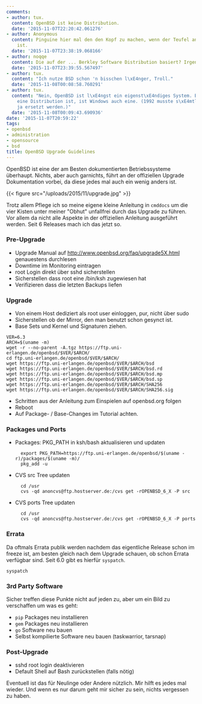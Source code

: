 ```yaml
---
comments:
- author: tux.
  content: OpenBSD ist keine Distribution.
  date: '2015-11-07T22:20:42.061276'
- author: Anonymous
  content: Pinguine hier mal den den Kopf zu machen, wenn der Teufel an der Arbeit
    ist.
  date: '2015-11-07T23:38:19.068166'
- author: noqqe
  content: Die auf der ... Berkley Software Distribution basiert? Irgendwie doch.
  date: '2015-11-07T23:39:55.567497'
- author: tux.
  content: "Ich nutze BSD schon 'n bisschen l\xE4nger, Troll."
  date: '2015-11-08T00:08:58.760291'
- author: tux.
  content: "Nein, OpenBSD ist l\xE4ngst ein eigenst\xE4ndiges System. Bzw. wenn OpenBSD
    eine Distribution ist, ist Windows auch eine. (1992 musste s\xE4mtlicher Original-BSD-Code
    ja ersetzt werden.)"
  date: '2015-11-08T00:09:43.690936'
date: '2015-11-07T20:59:22'
tags:
- openbsd
- administration
- opensource
- bsd
title: OpenBSD Upgrade Guidelines
---
```


OpenBSD ist eine der am Besten dokumentierten Betriebssysteme überhaupt.
Nichts, aber auch garnichts, führt an der offiziellen Upgrade Dokumentation
vorbei, da diese jedes mal auch ein wenig anders ist.

{{< figure src="/uploads/2015/11/upgrade.jpg" >}}

Trotz allem Pflege ich so meine eigene kleine Anleitung in `cmddocs` um die
vier Kisten unter meiner "Obhut" unfallfrei durch das Upgrade zu führen.
Vor allem da nicht alle Aspekte in der offiziellen Anleitung ausgeführt
werden. Seit 6 Releases mach ich das jetzt so.

### Pre-Upgrade

* Upgrade Manual auf http://www.openbsd.org/faq/upgrade5X.html genauestens durchlesen
* Downtime im Monitoring eintragen
* root Login direkt über sshd sicherstellen
* Sicherstellen dass root eine /bin/ksh zugewiesen hat
* Verifizieren dass die letzten Backups liefen

### Upgrade

* Von einem Host dediziert als root user einloggen, pur, nicht über sudo
* Sicherstellen ob der Mirror, den man benutzt schon gesynct ist.
* Base Sets und Kernel und Signaturen ziehen.

```
VER=6.3
ARCH=$(uname -m)
wget -r --no-parent -A.tgz https://ftp.uni-erlangen.de/openbsd/$VER/$ARCH/
cd ftp.uni-erlangen.de/openbsd/$VER/$ARCH/
wget https://ftp.uni-erlangen.de/openbsd/$VER/$ARCH/bsd
wget https://ftp.uni-erlangen.de/openbsd/$VER/$ARCH/bsd.rd
wget https://ftp.uni-erlangen.de/openbsd/$VER/$ARCH/bsd.mp
wget https://ftp.uni-erlangen.de/openbsd/$VER/$ARCH/bsd.sp
wget https://ftp.uni-erlangen.de/openbsd/$VER/$ARCH/SHA256
wget https://ftp.uni-erlangen.de/openbsd/$VER/$ARCH/SHA256.sig
```

* Schritten aus der Anleitung zum Einspielen auf openbsd.org folgen
* Reboot
* Auf Package- / Base-Changes im Tutorial achten.

### Packages und Ports

* Packages: PKG_PATH in ksh/bash aktualisieren und updaten

		export PKG_PATH=https://ftp.uni-erlangen.de/openbsd/$(uname -r)/packages/$(uname -m)/
		pkg_add -u

* CVS src Tree updaten

		cd /usr
		cvs -qd anoncvs@ftp.hostserver.de:/cvs get -rOPENBSD_6_X -P src

* CVS ports Tree updaten

		cd /usr
		cvs -qd anoncvs@ftp.hostserver.de:/cvs get -rOPENBSD_6_X -P ports

### Errata

Da oftmals Errata publik werden nachdem das eigentliche Release schon im
freeze ist, am besten gleich nach dem Upgrade schauen, ob schon Errata
verfügbar sind. Seit 6.0 gibt es hierfür `syspatch`.

    syspatch

### 3rd Party Software

Sicher treffen diese Punkte nicht auf jeden zu, aber um ein Bild zu
verschaffen um was es geht:

* `pip` Packages neu installieren
* `gem` Packages neu installieren
* `go` Software neu bauen
* Selbst kompilierte Software neu bauen (taskwarrior, tarsnap)

### Post-Upgrade

* sshd root login deaktivieren
* Default Shell auf Bash zurückstellen (falls nötig)

Eventuell ist das für Neulinge oder Andere nützlich. Mir hilft es jedes mal
wieder. Und wenn es nur darum geht mir sicher zu sein, nichts vergessen zu
haben.
